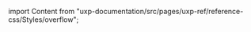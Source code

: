 
import Content from "uxp-documentation/src/pages/uxp-ref/reference-css/Styles/overflow";

<Content query="product=photoshop"/>
